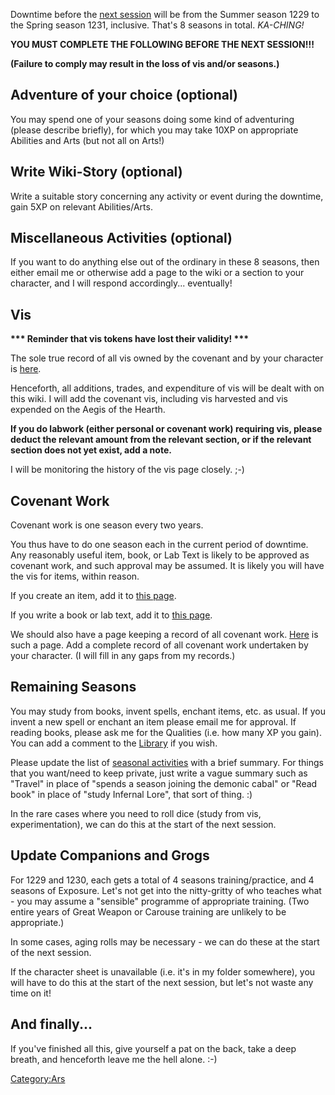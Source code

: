 Downtime before the [next session](VT_No._5 "wikilink") will be from the
Summer season 1229 to the Spring season 1231, inclusive. That's 8
seasons in total. *KA-CHING\!*

**YOU MUST COMPLETE THE FOLLOWING BEFORE THE NEXT SESSION\!\!\!**

**(Failure to comply may result in the loss of vis and/or seasons.)**

## Adventure of your choice (optional)

You may spend one of your seasons doing some kind of adventuring (please
describe briefly), for which you may take 10XP on appropriate Abilities
and Arts (but not all on Arts\!)

## Write Wiki-Story (optional)

Write a suitable story concerning any activity or event during the
downtime, gain 5XP on relevant Abilities/Arts.

## Miscellaneous Activities (optional)

If you want to do anything else out of the ordinary in these 8 seasons,
then either email me or otherwise add a page to the wiki or a section to
your character, and I will respond accordingly... eventually\!

## Vis

**\*\*\* Reminder that vis tokens have lost their validity\! \*\*\***

The sole true record of all vis owned by the covenant and by your
character is [here](Vis "wikilink").

Henceforth, all additions, trades, and expenditure of vis will be dealt
with on this wiki. I will add the covenant vis, including vis harvested
and vis expended on the Aegis of the Hearth.

**If you do labwork (either personal or covenant work) requiring vis,
please deduct the relevant amount from the relevant section, or if the
relevant section does not yet exist, add a note.**

I will be monitoring the history of the vis page closely. ;-)

## Covenant Work

Covenant work is one season every two years.

You thus have to do one season each in the current period of downtime.
Any reasonably useful item, book, or Lab Text is likely to be approved
as covenant work, and such approval may be assumed. It is likely you
will have the vis for items, within reason.

If you create an item, add it to [this page](Items "wikilink").

If you write a book or lab text, add it to [this
page](Library "wikilink").

We should also have a page keeping a record of all covenant work.
[Here](Covenant_work "wikilink") is such a page. Add a complete record
of all covenant work undertaken by your character. (I will fill in any
gaps from my records.)

## Remaining Seasons

You may study from books, invent spells, enchant items, etc. as usual.
If you invent a new spell or enchant an item please email me for
approval. If reading books, please ask me for the Qualities (i.e. how
many XP you gain). You can add a comment to the
[Library](Library "wikilink") if you wish.

Please update the list of [seasonal
activities](seasonal_activities "wikilink") with a brief summary. For
things that you want/need to keep private, just write a vague summary
such as "Travel" in place of "spends a season joining the demonic cabal"
or "Read book" in place of "study Infernal Lore", that sort of thing. :)

In the rare cases where you need to roll dice (study from vis,
experimentation), we can do this at the start of the next session.

## Update Companions and Grogs

For 1229 and 1230, each gets a total of 4 seasons training/practice, and
4 seasons of Exposure. Let's not get into the nitty-gritty of who
teaches what - you may assume a "sensible" programme of appropriate
training. (Two entire years of Great Weapon or Carouse training are
unlikely to be appropriate.)

In some cases, aging rolls may be necessary - we can do these at the
start of the next session.

If the character sheet is unavailable (i.e. it's in my folder
somewhere), you will have to do this at the start of the next session,
but let's not waste any time on it\!

## And finally...

If you've finished all this, give yourself a pat on the back, take a
deep breath, and henceforth leave me the hell alone. :-)

[Category:Ars](Category:Ars "wikilink")